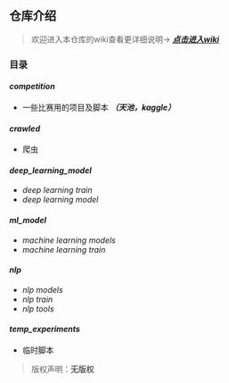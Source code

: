 ## 仓库介绍


> 欢迎进入本仓库的wiki查看更详细说明-> ***[点击进入wiki](https://github.com/pkusp/AI_kernels/wiki/home)***


### 目录

#### ***competition***
- 一些比赛用的项目及脚本 ***（天池，kaggle）***
#### ***crawled***
- 爬虫
#### ***deep_learning_model***
- *deep learning train*
- *deep learning model*
#### ***ml_model***  
- *machine learning models*
- *machine learning train*
#### ***nlp***
- *nlp models*
- *nlp train*
- *nlp tools*

#### ***temp_experiments***
- 临时脚本

> 版权声明：**无版权**
